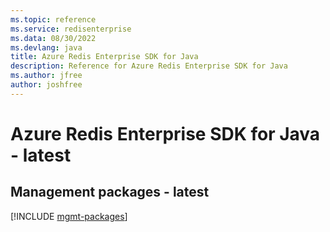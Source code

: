 ```yaml
---
ms.topic: reference
ms.service: redisenterprise
ms.data: 08/30/2022
ms.devlang: java
title: Azure Redis Enterprise SDK for Java
description: Reference for Azure Redis Enterprise SDK for Java
ms.author: jfree
author: joshfree
---
```

# Azure Redis Enterprise SDK for Java - latest

## Management packages - latest
[!INCLUDE [mgmt-packages](redis-enterprise-mgmt-index.md)]